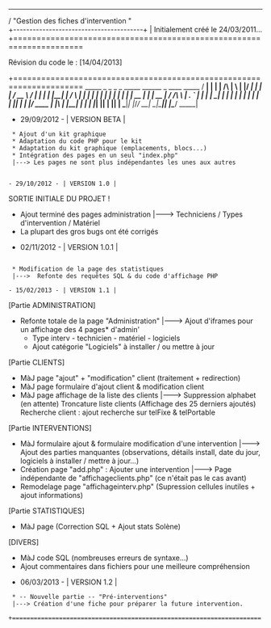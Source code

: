   --------------------------------------
 / "Gestion des fiches d'intervention " \
+----------------------------------------+
| Initialement créé le 24/03/2011...
+=====================================================================

 Révision du code le : [14/04/2013]

+=====================================================================
    _____ _    _          _   _  _____ ______   _      ____   _____ 
    / ____| |  | |   /\   | \ | |/ ____|  ____| | |    / __ \ / ____|
   | |    | |__| |  /  \  |  \| | |  __| |__    | |   | |  | | |  __ 
   | |    |  __  | / /\ \ | . ` | | |_ |  __|   | |   | |  | | | |_ |
   | |____| |  | |/ ____ \| |\  | |__| | |____  | |___| |__| | |__| |
    \_____|_|  |_/_/    \_\_| \_|\_____|______| |______\____/ \_____|
                                                               
- 29/09/2012 - | VERSION BETA |

``````````````````````````````````````````````````````````````````````
 * Ajout d'un kit graphique
 * Adaptation du code PHP pour le kit
 * Adaptation du kit graphique (emplacements, blocs...)
 * Intégration des pages en un seul "index.php"
 |---> Les pages ne sont plus indépendantes les unes aux autres


- 29/10/2012 - | VERSION 1.0 |
``````````````````````````````````````````````````````````````````````

SORTIE INITIALE DU PROJET !

 * Ajout terminé des pages administration
 |--->	Techniciens / Types d'intervention / Matériel
 * La plupart des gros bugs ont été corrigés

- 02/11/2012 - | VERSION 1.0.1 |
``````````````````````````````````````````````````````````````````````
 
 * Modification de la page des statistiques
 |--->	Refonte des requêtes SQL & du code d'affichage PHP

- 15/02/2013 - | VERSION 1.1 |
``````````````````````````````````````````````````````````````````````

[Partie ADMINISTRATION]

 * Refonte totale de la page "Administration"
 |--->	Ajout d'iframes pour un affichage des 4 pages* d'admin'
     * Type interv - technicien - matériel - logiciels
     * Ajout catégorie "Logiciels" à installer / ou mettre à jour

[Partie CLIENTS]
 * MàJ page "ajout" + "modification" client (traitement + redirection)
 * MàJ page formulaire d'ajout client & modification client
 * MàJ page affichage de la liste des clients
 |--->	Suppression alphabet (en attente)
	Troncature liste clients (Affichage des 25 derniers ajoutés)		
	Recherche client : ajout recherche sur telFixe & telPortable

[Partie INTERVENTIONS]
 * MàJ formulaire ajout & formulaire modification d'une intervention
 |---> Ajout des parties manquantes (observations, détails install, date du jour, logiciels à installer / mettre à jour...)
 * Création page "add.php" : Ajouter une intervention
 |---> Page indépendante de "affichageclients.php" (ce n'était pas le cas avant)
 * Remodelage page "affichageinterv.php" (Supression cellules inutiles + ajout informations)

[Partie STATISTIQUES]
 * MàJ page (Correction SQL + Ajout stats Solène)

[DIVERS]
 * MàJ code SQL (nombreuses erreurs de syntaxe...)
 * Ajout commentaires dans fichiers pour une meilleure compréhension

- 06/03/2013 - | VERSION 1.2 |
``````````````````````````````````````````````````````````````````````
 * -- Nouvelle partie -- "Pré-interventions"
 |---> Création d'une fiche pour préparer la future intervention.

+=====================================================================
